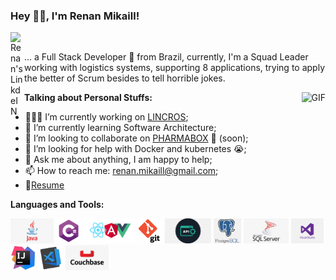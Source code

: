 ### Hey 👋🏽, I'm Renan Mikaill!

<a href="https://br.linkedin.com/in/renan-mikaill-mantovani-07244b49"><img align="left" alt="Renan's LinkdeIN" width="22px" src="https://cdn.jsdelivr.net/npm/simple-icons@v3/icons/linkedin.svg" /></a>

<br />

... a Full Stack Developer 🚀 from Brazil, currently, I'm a Squad Leader working with logistics systems, supporting 8 applications, trying to apply the better of Scrum besides to tell horrible jokes.

  <img align="right" alt="GIF" src="https://media.giphy.com/media/836HiJc7pgzy8iNXCn/giphy.gif" />
  
**Talking about Personal Stuffs:**

- 👨🏽‍💻 I’m currently working on [LINCROS](https://www.lincros.com/);
- 🌱 I’m currently learning Software Architecture; 
- 👯 I’m looking to collaborate on [PHARMABOX](https://github.com/renanmzm/PHARMABOX) 🤝 (soon);
- 🤔 I’m looking for help with Docker and kubernetes 😭;
- 💬 Ask me about anything, I am happy to help;
- 📫 How to reach me: renan.mikaill@gmail.com;
- 📝[Resume](https://docs.google.com/document/d/e/2PACX-1vQfNqUCDvzZa656rEvJ4x4wJNmG9NmFKDMnF7GQkTCvdjd5oopF1NPNJ813yEcK9c8pPhqMZ5bn-CUi/pub)

**Languages and Tools:**  


<code><img height="40" src="https://github.com/renanmzm/renanmzm/blob/master/java.png"></code>
<code><img height="40" src="https://github.com/renanmzm/renanmzm/blob/master/kisspng-c-programming-language-logo-microsoft-visual-stud-atlas-portfolio-5b899192d7c600.1628571115357423548838.png"></code>
<code><img height="40" src="https://github.com/renanmzm/renanmzm/blob/master/pngwing.com.png"></code>
<code><img height="40" src="https://github.com/renanmzm/renanmzm/blob/master/kisspng-computer-icons-pro-git-portable-network-graphics-i-git-book-pro-git-app-app-5b80546c513c68.2896615215351368763328.png"></code>
<code><img height="40" src="https://github.com/renanmzm/renanmzm/blob/master/api.png"></code>
<code><img height="40" src="https://github.com/renanmzm/renanmzm/blob/master/postgresql.png"></code>
<code><img height="40" src="https://github.com/renanmzm/renanmzm/blob/master/sqlserver.png"></code>
<code><img height="40" src="https://github.com/renanmzm/renanmzm/blob/master/visual%20studio.png"></code>
<code><img height="40" src="https://github.com/renanmzm/renanmzm/blob/master/kisspng-intellij-idea-integrated-development-environment-c-java-plum-5ad4c79b02dad6.2641825315238941710117.png"></code>
<code><img height="40" src="https://github.com/renanmzm/renanmzm/blob/master/vscode.png"></code>
<code><img height="40" src="https://github.com/renanmzm/renanmzm/blob/master/couchbase.png"></code>


